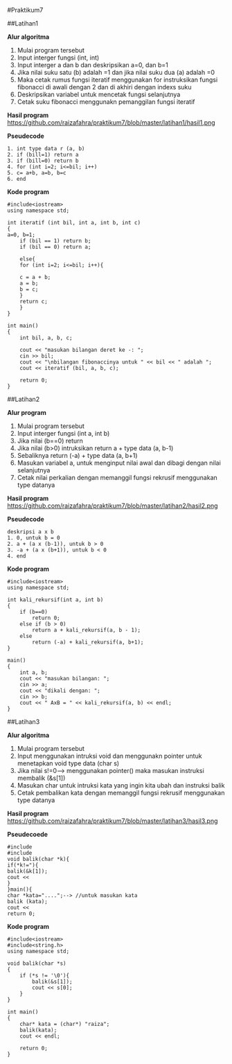 
#Praktikum7

##Latihan1

**Alur algoritma**
1. Mulai program tersebut
2. Input interger fungsi (int, int) 
3. Input interger a dan b dan deskripsikan a=0, dan b=1
4. Jika nilai suku satu (b) adalah =1 dan jika nilai suku dua (a) adalah =0
5. Maka cetak rumus fungsi iteratif menggunakan for instruksikan fungsi fibonacci di awali dengan 2 dan di akhiri dengan indexs suku 
6. Deskripsikan variabel untuk mencetak fungsi selanjutnya
7. Cetak suku fibonacci menggunakn pemanggilan fungsi iteratif

**Hasil program**
https://github.com/raizafahra/praktikum7/blob/master/latihan1/hasil1.png

**Pseudecode**
```
1. int type data r (a, b)
2. if (bill=1) return a
3. if (bill=0) return b
4. for (int i=2; i<=bil; i++)
5. c= a+b, a=b, b=c
6. end
```

**Kode program**
```
#include<iostream>
using namespace std;

int iteratif (int bil, int a, int b, int c)
{
a=0, b=1;
    if (bil == 1) return b;
    if (bil == 0) return a;

    else{
    for (int i=2; i<=bil; i++){

    c = a + b;
    a = b;
    b = c;
    }
    return c;
    }
}

int main()
{
    int bil, a, b, c;

    cout << "masukan bilangan deret ke -: ";
    cin >> bil;
    cout << "\nbilangan fibonaccinya untuk " << bil << " adalah ";
    cout << iteratif (bil, a, b, c);

    return 0;
}
```

##Latihan2

**Alur program**
1. Mulai program tersebut
2. Input interger fungsi (int a, int b)
3. Jika nilai (b==0) return
4. Jika nilai (b>0) intruksikan return a + type data (a, b-1)
5. Sebaliknya return (-a) + type data (a, b+1)
6. Masukan variabel a, untuk menginput nilai awal dan dibagi dengan nilai selanjutnya
7. Cetak nilai perkalian dengan memanggil fungsi rekrusif menggunakan type datanya

**Hasil program**
https://github.com/raizafahra/praktikum7/blob/master/latihan2/hasil2.png

**Pseudecode**
```
deskripsi a x b
1. 0, untuk b = 0
2. a + (a x (b-1)), untuk b > 0
3. -a + (a x (b+1)), untuk b < 0
4. end
```

**Kode program**
```
#include<iostream>
using namespace std;

int kali_rekursif(int a, int b)
{
    if (b==0)
        return 0;
    else if (b > 0)
        return a + kali_rekursif(a, b - 1);
    else
        return (-a) + kali_rekursif(a, b+1);
}

main()
{
    int a, b;
    cout << "masukan bilangan: ";
    cin >> a;
    cout << "dikali dengan: ";
    cin >> b;
    cout << " AxB = " << kali_rekursif(a, b) << endl;
}
```

##Latihan3

**Alur algoritma**
1. Mulai program tersebut 
2. Input menggunakan intruksi void dan menggunakn pointer untuk menetapkan void type data (char s) 
3. Jika nilai s!=0--> menggunakan pointer() maka masukan instruksi membalik (&s[1])
4. Masukan char untuk intruksi kata yang ingin kita ubah dan instruksi balik
5. Cetak pembalikan kata dengan memanggil fungsi rekrusif menggunakan type datanya

**Hasil program**
https://github.com/raizafahra/praktikum7/blob/master/latihan3/hasil3.png

**Pseudecoede**
```
#include
#include
void balik(char *k){
if(*k!="){
balik(&k[1]);
cout <<
}
}main(){
char *kata="....";--> //untuk masukan kata
balik (kata);
cout <<
return 0;
```

**Kode program**
```
#include<iostream>
#include<string.h>
using namespace std;

void balik(char *s)
{
    if (*s != '\0'){
        balik(&s[1]);
        cout << s[0];
    }
}

int main()
{
    char* kata = (char*) "raiza";
    balik(kata);
    cout << endl;

    return 0;
}
```
